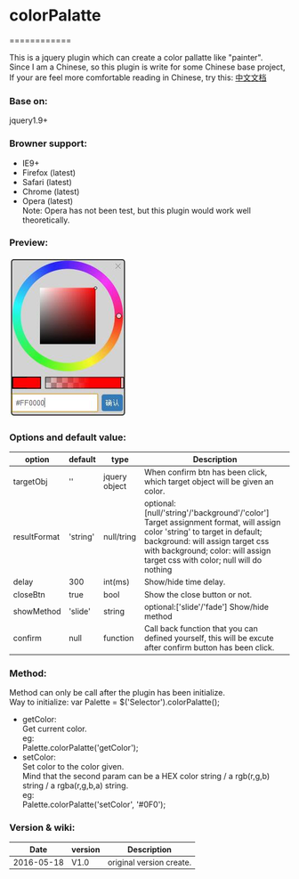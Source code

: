 # colorPalatte
============

This is a jquery plugin which can create a color pallatte like "painter".  
Since I am a Chinese, so this plugin is write for some Chinese base project, If your are feel more comfortable reading in Chinese, try this: [中文文档](README-zh.md)  

### Base on:  
jquery1.9+

### Browner support:
* IE9+
* Firefox (latest)
* Safari (latest)
* Chrome (latest)
* Opera (latest)  
Note: Opera has not been test, but this plugin would work well theoretically.  

### Preview:
![](https://github.com/huangjunsen/colorPalatte/raw/master/Snapshot/01.jpg)

### Options and default value:
option|default|type|Description
---|---|---|---
targetObj|''|jquery object|When confirm btn has been click, which target object will be given an color.
resultFormat|'string'|null/tring|optional: [null/'string'/'background'/'color']  Target assignment format, will assign color 'string' to target in default;  background: will assign target css with background;  color: will assign target css with color;  null will do nothing
delay|300|int(ms)|Show/hide time delay.
closeBtn|true|bool|Show the close button or not.
showMethod|'slide'|string|optional:['slide'/'fade']  Show/hide method
confirm|null|function|Call back function that you can defined yourself, this will be excute after confirm button has been click.

### Method:
Method can only be call after the plugin has been initialize.  
Way to initialize:
var Palette = $('Selector').colorPalatte();  

* getColor:  
Get current color.   
eg:  
Palette.colorPalatte('getColor');
* setColor:  
Set color to the color given.  
Mind that the second param can be a HEX color string / a rgb(r,g,b) string / a rgba(r,g,b,a) string.  
eg:  
Palette.colorPalatte('setColor', '#0F0');

### Version & wiki:
Date|version|Description
---|---|---
2016-05-18|V1.0|original version create.
